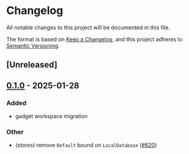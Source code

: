 # Changelog

All notable changes to this project will be documented in this file.

The format is based on [Keep a Changelog](https://keepachangelog.com/en/1.0.0/),
and this project adheres to [Semantic Versioning](https://semver.org/spec/v2.0.0.html).

## [Unreleased]

## [0.1.0](https://github.com/tangle-network/gadget/releases/tag/gadget-stores-v0.1.0) - 2025-01-28

### Added

- gadget workspace migration

### Other

- *(stores)* remove `Default` bound on `LocalDatabase` ([#620](https://github.com/tangle-network/gadget/pull/620))
